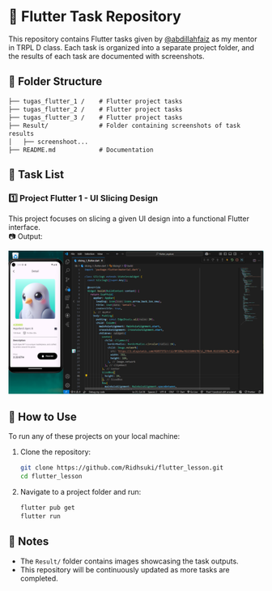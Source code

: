 # 🚀 Flutter Task Repository  

This repository contains Flutter tasks given by [@abdillahfaiz](https://github.com/abdillahfaiz) as my mentor in TRPL D class. Each task is organized into a separate project folder, and the results of each task are documented with screenshots.

## 📂 Folder Structure  
```
├── tugas_flutter_1 /    # Flutter project tasks
├── tugas_flutter_2 /    # Flutter project tasks
├── tugas_flutter_3 /    # Flutter project tasks
├── Result/              # Folder containing screenshots of task results
│   ├── screenshoot...
├── README.md            # Documentation
```


## 📌 Task List  

### 1️⃣ Project Flutter 1 - UI Slicing Design  
This project focuses on slicing a given UI design into a functional Flutter interface.  
📷 Output:  

![Project 1 Result](Result/outputTugasSlicing.png)  


## 🔧 How to Use  
To run any of these projects on your local machine:  
1. Clone the repository:  
   ```sh
   git clone https://github.com/Ridhsuki/flutter_lesson.git
   cd flutter_lesson
   ```
2. Navigate to a project folder and run:  
   ```sh
   flutter pub get
   flutter run
   ```

## 📌 Notes  
- The `Result/` folder contains images showcasing the task outputs.  
- This repository will be continuously updated as more tasks are completed.  
